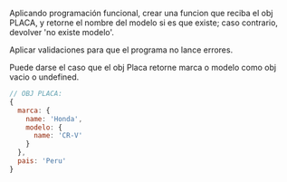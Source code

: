Aplicando programación funcional, crear una funcion que reciba el obj PLACA, y retorne el nombre del modelo si es que existe; caso contrario, devolver 'no existe modelo'.

Aplicar validaciones para que el programa no lance errores.

Puede darse el caso que el obj Placa retorne marca o modelo como obj vacio o undefined.

```js
// OBJ PLACA:
{
  marca: {
    name: 'Honda',
    modelo: {
      name: 'CR-V'
    }
  },
  pais: 'Peru'
}
```